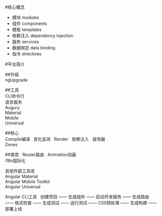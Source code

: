 #核心概念

* 模块 modules
* 组件 components
* 模板 templates
* 依赖注入 dependency injection
* 服务 services
* 数据绑定 data binding
* 指令 directives

#平台简介

##升级  
ngUpgrade

##工具  
CLI命令行  
语言服务  
Augury  
Material  
Mobile  
Universal  

##核心  
Compile编译  
变化监测  
Render  
依赖注入  
装饰器  
Zones  

##类库  
Router路由  
Animation动画  
i18n国际化  

其他外部工具库  
Angular Material  
Angular Mobile Toolkit  
Angular Universal  

Angular CLI工具  
创建项目 —— 生成组件 —— 启动开发服务 —— 生成路由 —— 格式检查 —— 生成测试 —— 运行测试 —— CSS预处理 —— 生成构建 —— 部署上线

